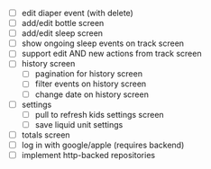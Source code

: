 - [ ] edit diaper event (with delete)
- [ ] add/edit bottle screen
- [ ] add/edit sleep screen
- [ ] show ongoing sleep events on track screen
- [ ] support edit AND new actions from track screen
- [ ] history screen
  - [ ] pagination for history screen
  - [ ] filter events on history screen
  - [ ] change date on history screen
- [ ] settings
  - [ ] pull to refresh kids settings screen
  - [ ] save liquid unit settings
- [ ] totals screen
- [ ] log in with google/apple (requires backend)
- [ ] implement http-backed repositories
